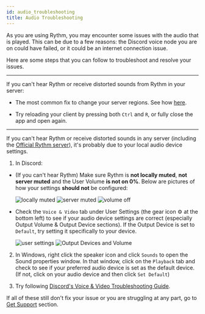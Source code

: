 ```yaml
---
id: audio_troubleshooting
title: Audio Troubleshooting
---
```


As you are using Rythm, you may encounter some issues with the audio that is played. This can be due to a few reasons: the Discord voice node you are on could have failed, or it could be an internet connection issue.

Here are some steps that you can follow to troubleshoot and resolve your issues.

---
If you can't hear Rythm or receive distorted sounds from Rythm in your server:

- The most common fix to change your server regions. See how [here](/server_region).

- Try reloading your client by pressing both `Ctrl` and `R`, or fully close the app and open again.

---

If you can't hear Rythm or receive distorted sounds in any server (including the [Official Rythm server](https://rythmbot.co/support)), it's probably due to your local audio device settings.

1. In Discord:
  - (If you can't hear Rythm) Make sure Rythm is **not locally muted**, **not server muted** and the User Volume **is not on 0%**. Below are pictures of how your settings **should not** be configured:

    ![locally muted](/img/docs/audio-troubleshooting/locally-muted.png) ![server muted](/img/docs/audio-troubleshooting/server-muted.png) ![volume off](/img/docs/audio-troubleshooting/volume-off.png)

  - Check the `Voice & Video` tab under User Settings (the gear icon ⚙️ at the bottom left) to see if your audio device settings are correct (especially Output Volume & Output Device sections). If the Output Device is set to `Default`, try setting it specifically to your device.

    ![user settings](/img/docs/audio-troubleshooting/user-settings-icon.png) ![Output Devices and Volume](/img/docs/audio-troubleshooting/output-device-and-volume.png)

2. In Windows, right click the speaker icon and click `Sounds` to open the Sound properties window. In that window, click on the `Playback` tab and check to see if your preferred audio device is set as the default device. (If not, click on your audio device and then click `Set Default`)

3. Try following [Discord's Voice & Video Troubleshooting Guide](https://support.discord.com/hc/en-us/articles/360045138471-Discord-Voice-and-Video-Troubleshooting-Guide).

If all of these still don't fix your issue or you are struggling at any part, go to [Get Support](/get_support) section.
